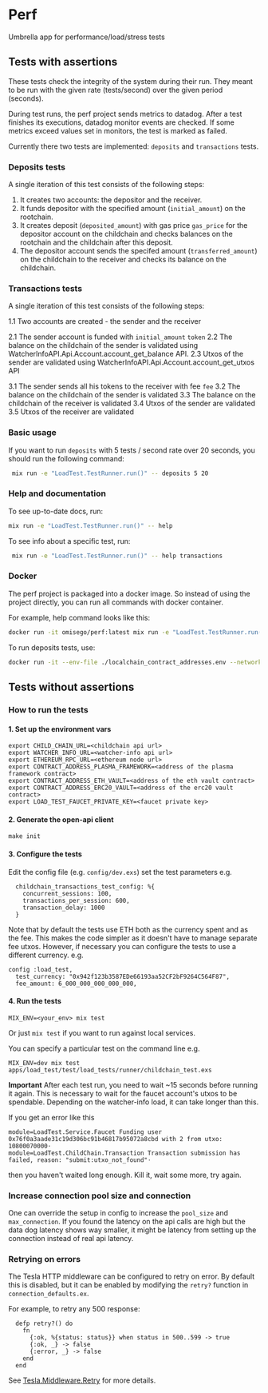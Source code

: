 # Perf

Umbrella app for performance/load/stress tests

## Tests with assertions

These tests check the integrity of the system during their run. They meant to be run with the given rate (tests/second) over the given period (seconds).

During test runs, the perf project sends metrics to datadog. After a test finishes its executions, datadog monitor events are checked. If some metrics exceed values set in monitors, the test is marked as failed.

Currently there two tests are implemented: `deposits` and `transactions` tests.

### Deposits tests

A single iteration of this test consists of the following steps:

1. It creates two accounts: the depositor and the receiver.
2. It funds depositor with the specified amount (`initial_amount`) on the rootchain.
3. It creates deposit (`deposited_amount`) with gas price `gas_price` for the depositor account on the childchain and
   checks balances on the rootchain and the childchain after this deposit.
4. The depositor account sends the specifed amount (`transferred_amount`) on the childchain to the receiver
  and checks its balance on the childchain.

### Transactions tests

A single iteration of this test consists of the following steps:

1.1 Two accounts are created - the sender and the receiver

2.1 The sender account is funded with `initial_amount` `token`
2.2 The balance on the childchain of the sender is validated using WatcherInfoAPI.Api.Account.account_get_balance API.
2.3 Utxos of the sender are validated using WatcherInfoAPI.Api.Account.account_get_utxos API

3.1 The sender sends all his tokens to the receiver with fee `fee`
3.2 The balance on the childchain of the sender is validated
3.3 The balance on the childchain of the receiver is validated
3.4 Utxos of the sender are validated
3.5 Utxos of the receiver are validated

### Basic usage

If you want to run `deposits` with 5 tests / second rate over 20 seconds, you
should run the following command:

```bash
 mix run -e "LoadTest.TestRunner.run()" -- deposits 5 20
```

### Help and documentation

To see up-to-date docs, run:

```bash
mix run -e "LoadTest.TestRunner.run()" -- help
```

To see info about a specific test, run:

```bash
 mix run -e "LoadTest.TestRunner.run()" -- help transactions
```

### Docker

The perf project is packaged into a docker image. So instead of using the project directly, you can run all commands with docker container.

For example, help command looks like this:

```bash
docker run -it omisego/perf:latest mix run -e "LoadTest.TestRunner.run()" -- help
```

To run deposits tests, use:

```bash
docker run -it --env-file ./localchain_contract_addresses.env --network host omisego/perf:latest mix run -e "LoadTest.TestRunner.run()" -- "deposits" 10 1
```

## Tests without assertions

### How to run the tests

#### 1. Set up the environment vars

```
export CHILD_CHAIN_URL=<childchain api url>
export WATCHER_INFO_URL=<watcher-info api url>
export ETHEREUM_RPC_URL=<ethereum node url>
export CONTRACT_ADDRESS_PLASMA_FRAMEWORK=<address of the plasma framework contract>
export CONTRACT_ADDRESS_ETH_VAULT=<address of the eth vault contract>
export CONTRACT_ADDRESS_ERC20_VAULT=<address of the erc20 vault contract>
export LOAD_TEST_FAUCET_PRIVATE_KEY=<faucet private key>
```


#### 2. Generate the open-api client
 ```
make init
```

#### 3. Configure the tests
Edit the config file (e.g. `config/dev.exs`) set the test parameters e.g.
```
  childchain_transactions_test_config: %{
    concurrent_sessions: 100,
    transactions_per_session: 600,
    transaction_delay: 1000
  }
```

Note that by default the tests use ETH both as the currency spent and as the fee.
This makes the code simpler as it doesn't have to manage separate fee utxos.
However, if necessary you can configure the tests to use a different currency. e.g.
```
config :load_test,
  test_currency: "0x942f123b3587EDe66193aa52CF2bF9264C564F87",
  fee_amount: 6_000_000_000_000_000,
```

#### 4. Run the tests
```
MIX_ENV=<your_env> mix test
```

Or just `mix test` if you want to run against local services.

You can specify a particular test on the command line e.g.

```
MIX_ENV=dev mix test apps/load_test/test/load_tests/runner/childchain_test.exs
```

**Important** After each test run, you need to wait ~15 seconds before running it again.
This is necessary to wait for the faucet account's utxos to be spendable.
Depending on the watcher-info load, it can take longer than this.

If you get an error like this
```
module=LoadTest.Service.Faucet Funding user 0x76f0a3aade31c19d306bc91b46817b95072a8cbd with 2 from utxo: 10800070000⋅
module=LoadTest.ChildChain.Transaction Transaction submission has failed, reason: "submit:utxo_not_found"⋅
```

then you haven't waited long enough.
Kill it, wait some more, try again.

### Increase connection pool size and connection
One can override the setup in config to increase the `pool_size` and `max_connection`.
If you found the latency on the api calls are high but the data dog latency shows way smaller,
it might be latency from setting up the connection instead of real api latency.

### Retrying on errors
The Tesla HTTP middleware can be configured to retry on error.
By default this is disabled, but it can be enabled by modifying the `retry?` function in `connection_defaults.ex`.

For example, to retry any 500 response:
```
  defp retry?() do
    fn
      {:ok, %{status: status}} when status in 500..599 -> true
      {:ok, _} -> false
      {:error, _} -> false
    end
  end
```

See [Tesla.Middleware.Retry](https://hexdocs.pm/tesla/Tesla.Middleware.Retry.html) for more details.
